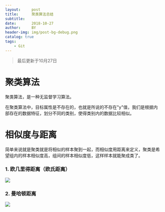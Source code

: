 ```yaml
---
layout:     post
title:      聚类算法总结
subtitle:   
date:       2018-10-27
author:     BY
header-img: img/post-bg-debug.png
catalog: true
tags:
    - Git
---
```



>最后更新于10月27日

# 聚类算法

聚类算法，是一种无监督学习算法。

在聚类算法中，目标属性是不存在的，也就是所说的不存在"y"值，我们是根据内部存在的数据特征，划分不同的类别，使得类别内的数据比较相似。

# 相似度与距离

简单来说就是聚类就是将相似的样本聚到一起，而相似度用距离来定义，聚类是希望组内的样本相似度高，组间的样本相似度低，这样样本就能聚成类了。

### 1. 欧几里得距离（欧氏距离）

![](https://upload-images.jianshu.io/upload_images/13880974-eb786fc8d10a0b3c.png?imageMogr2/auto-orient/strip%7CimageView2/2/w/1240)

### 2. 曼哈顿距离

![](https://upload-images.jianshu.io/upload_images/13880974-8d60dddfc863dea9.png?imageMogr2/auto-orient/strip%7CimageView2/2/w/1240)



	


